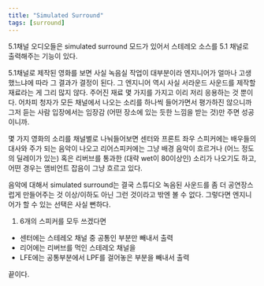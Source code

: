 ```yaml
---
title: "Simulated Surround"
tags: [surround]
---
```


5.1채널 오디오들은 simulated surround 모드가 있어서 스테레오 소스를 5.1 채널로 출력해주는 기능이 있다. 

5.1채널로 제작된 영화를 보면 사실 녹음실 작업이 대부분이라 엔지니어가 얼마나 고생했느냐에 따라 그 결과가 결정이 된다. 그 엔지니어 역시 사실 서라운드 사운드를 제작할 재료라는 게 그리 많지 않다. 주어진 재료 몇 가지를 가지고 이리 저리 응용하는 것 뿐이다. 어차피 청자가 모든 채널에서 나오는 소리를 하나씩 들어가면서 평가하진 않으니까 그저 듣는 사람 입장에서는 임장감 (어떤 장소에 있는 듯한 느낌을 받는 것)만 주면 성공이니까.

몇 가지 영화의 소리를 채널별로 나눠들어보면 센터와 프론트 좌우 스피커에는 배우들의 대사와 주가 되는 음악이 나오고 리어스피커에는 그냥 배경 음악이 흐르거나 (어느 정도의 딜레이가 있는) 혹은 리버브를 통과한 (대략 wet이 80이상인) 소리가 나오기도 하고, 어떤 경우는 앰비언트 잡음이 그냥 흐르고 있다. 

음악에 대해서 simulated surround는 결국 스튜디오 녹음된 사운드를 좀 더 공연장스럽게 만들어주는 것 이상/이하도 아닌 그런 것이라고 밖엔 볼 수 없다. 그렇다면 엔지니어가 할 수 있는 선택은 사실 뻔하다.

1) 6개의 스피커를 모두 쓰겠다면 
- 센터에는 스테레오 채널 중 공통인 부분만 빼내서 출력
- 리어에는 리버브를 먹인 스테레오 채널을 
- LFE에는 공통부분에서 LPF를 걸어놓은 부분을 빼내서 출력

끝이다.

